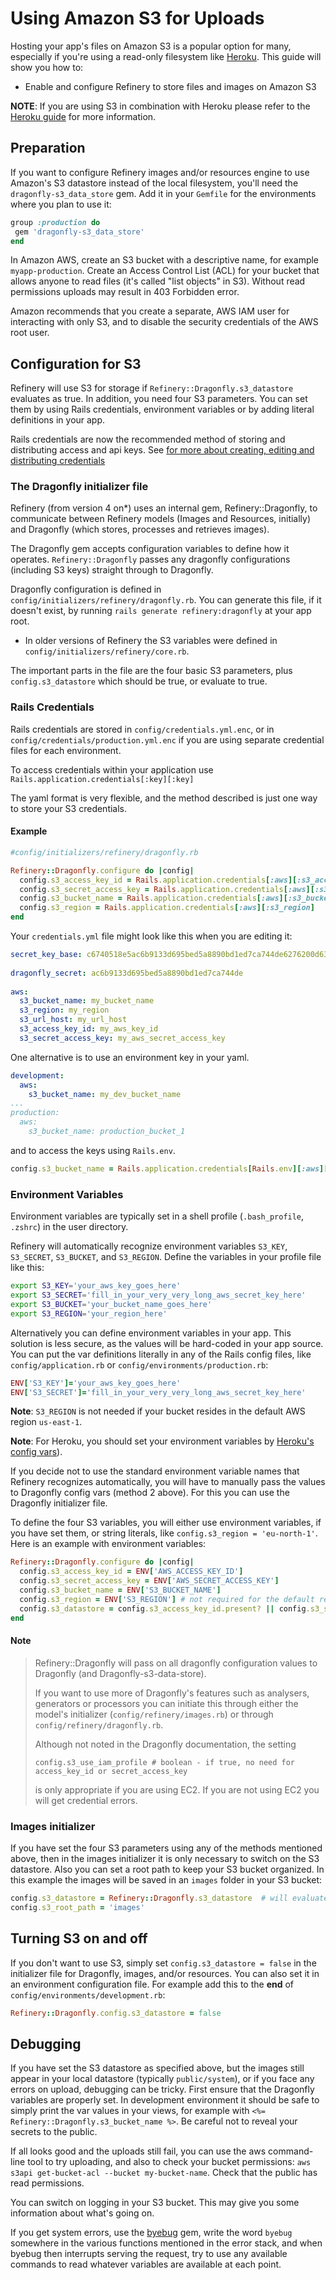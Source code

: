 # Using Amazon S3 for Uploads

Hosting your app's files on Amazon S3 is a popular option for many, especially if you're using a read-only filesystem like
[Heroku](https://heroku.com). This guide will show you how to:

* Enable and configure Refinery to store files and images on Amazon S3

__NOTE__: If you are using S3 in combination with Heroku please refer to the [Heroku guide](/guides/heroku) for more information.

## Preparation

If you want to configure Refinery images and/or resources engine to use Amazon's S3 datastore instead of the local
filesystem, you'll need the `dragonfly-s3_data_store` gem. Add it in your `Gemfile` for the environments where you plan to use it:  

```ruby
group :production do
 gem 'dragonfly-s3_data_store'
end
```
In Amazon AWS, create an S3 bucket with a descriptive name, for example `myapp-production`. Create an Access Control List (ACL) for your bucket that allows anyone to read files (it's called "list objects" in S3). Without read permissions uploads may result in 403 Forbidden error. 

Amazon recommends that you create a separate, AWS IAM user for interacting with only S3, and to disable the security credentials of the AWS root user. 

## Configuration for S3

Refinery will use S3 for storage if `Refinery::Dragonfly.s3_datastore` evaluates as true. In addition, you need four S3 parameters. You can set them by using Rails credentials, environment variables or by adding literal definitions in your app. 


Rails credentials are now the recommended method of storing and distributing access and api keys.
See [for more about creating, editing and distributing credentials](https://guides.rubyonrails.org/security.html#custom-credentials)

### The Dragonfly initializer file

Refinery (from version 4 on*) uses an internal gem, Refinery::Dragonfly, to communicate between Refinery models (Images and Resources, initially) and Dragonfly (which stores, processes and retrieves images).

The Dragonfly gem accepts configuration variables to define how it operates. `Refinery::Dragonfly` passes any dragonfly configurations (including S3 keys) straight through to Dragonfly.

  Dragonfly configuration is defined in `config/initializers/refinery/dragonfly.rb`. 
 You can generate this file, if it doesn't exist, by running `rails generate refinery:dragonfly` at your app root.

* In older versions of Refinery the S3 variables were defined in `config/initializers/refinery/core.rb`.

The important parts in the file are the four basic S3 parameters, plus  `config.s3_datastore` which should be true, or evaluate to true.


### Rails Credentials

Rails credentials are stored in `config/credentials.yml.enc`, or in `config/credentials/production.yml.enc` if you are using separate credential files for each environment. 

To access credentials within your application use `Rails.application.credentials[:key][:key]`

The yaml format is very flexible, and the method described is just one way to store your S3 credentials.

#### Example
```Ruby
#config/initializers/refinery/dragonfly.rb

Refinery::Dragonfly.configure do |config|
  config.s3_access_key_id = Rails.application.credentials[:aws][:s3_access_key_id]
  config.s3_secret_access_key = Rails.application.credentials[:aws][:s3_secret_access_key]
  config.s3_bucket_name = Rails.application.credentials[:aws][:s3_bucket_name]
  config.s3_region = Rails.application.credentials[:aws][:s3_region]
end 
```
Your `credentials.yml` file might look like this when you are editing it:
```yml
secret_key_base: c6740518e5ac6b9133d695bed5a8890bd1ed7ca744de6276200d63ea74...etc
   
dragonfly_secret: ac6b9133d695bed5a8890bd1ed7ca744de
 
aws:
  s3_bucket_name: my_bucket_name
  s3_region: my_region
  s3_url_host: my_url_host
  s3_access_key_id: my_aws_key_id
  s3_secret_access_key: my_aws_secret_access_key
```

One alternative is to use an environment key in your yaml.
 
```yaml
development:
  aws: 
    s3_bucket_name: my_dev_bucket_name
...
production:
  aws:
    s3_bucket_name: production_bucket_1
```  
and to access the keys using `Rails.env`.
```ruby
config.s3_bucket_name = Rails.application.credentials[Rails.env][:aws][:s3_bucket_name]
```
### Environment Variables
  Environment variables are typically set in a shell profile (`.bash_profile`, `.zshrc`) in the user directory. 
  
Refinery will automatically recognize environment variables `S3_KEY`, `S3_SECRET`, `S3_BUCKET`, and `S3_REGION`. Define the variables in your profile file like this: 

```bash
export S3_KEY='your_aws_key_goes_here'
export S3_SECRET='fill_in_your_very_very_long_aws_secret_key_here'
export S3_BUCKET='your_bucket_name_goes_here'
export S3_REGION='your_region_here'
```

Alternatively you can define environment variables in your app. This solution is less secure, as the values will be hard-coded in your app source. You can put the var definitions literally in any of the Rails config files, like
`config/application.rb` or `config/environments/production.rb`:

```ruby
ENV['S3_KEY']='your_aws_key_goes_here'
ENV['S3_SECRET']='fill_in_your_very_very_long_aws_secret_key_here'
```

__Note__: `S3_REGION` is not needed if your bucket resides in the default AWS region `us-east-1`.

__Note__: For Heroku, you should set your environment variables by [Heroku's config vars](/guides/heroku)).

If you decide not to use the standard environment variable names that Refinery recognizes automatically, you will have to manually pass the values to Dragonfly config vars (method 2 above). For this you can use the Dragonfly initializer file. 

To define the four S3 variables, you will either use environment variables, if you have set them, or string literals, like `config.s3_region = 'eu-north-1'`. Here is an example with environment variables: 

```ruby
Refinery::Dragonfly.configure do |config|
  config.s3_access_key_id = ENV['AWS_ACCESS_KEY_ID']
  config.s3_secret_access_key = ENV['AWS_SECRET_ACCESS_KEY']
  config.s3_bucket_name = ENV['S3_BUCKET_NAME']
  config.s3_region = ENV['S3_REGION'] # not required for the default region 'us-east-1'
  config.s3_datastore = config.s3_access_key_id.present? || config.s3_secret_access_key.present?
end
```
#### Note
>  Refinery::Dragonfly will pass on all dragonfly configuration values to Dragonfly (and Dragonfly-s3-data-store).
> 
> If you want to use more of Dragonfly's features such as analysers, generators or processors you can initiate this through either the model's initializer (`config/refinery/images.rb`) or through `config/refinery/dragonfly.rb`.
>
> Although not noted in the Dragonfly documentation, the setting 
>```
> config.s3_use_iam_profile # boolean - if true, no need for access_key_id or secret_access_key
>```
> is only appropriate if you are using EC2. If you are not using EC2 you will get credential errors.

 

### Images initializer

If you have set the four S3 parameters using any of the methods mentioned above, then in the images initializer it is only necessary to switch on the S3 datastore. Also you can set a root path to keep your S3 bucket organized. In this example the images will be saved in an `images` folder in your S3 bucket: 

```ruby
config.s3_datastore = Refinery::Dragonfly.s3_datastore  # will evaluate as true
config.s3_root_path = 'images'
```

## Turning S3 on and off

If you don't want to use S3, simply set `config.s3_datastore = false` in the initializer file for Dragonfly, images, and/or resources. You can also set it in an environment configuration file. For example add this to the __end__ of `config/environments/development.rb`:

```ruby
Refinery::Dragonfly.config.s3_datastore = false
```

## Debugging

If you have set the S3 datastore as specified above, but the images still appear in your local datastore (typically `public/system`), or if you face any errors on upload, debugging can be tricky. First ensure that the Dragonfly variables are properly set. In development environment it should be safe to simply print the var values in your views, for example with `<%= Refinery::Dragonfly.s3_bucket_name %>`. Be careful not to reveal your secrets to the public. 

If all looks good and the uploads still fail, you can use the aws command-line tool to try uploading, and also to check your bucket permissions: `aws s3api get-bucket-acl --bucket my-bucket-name`. Check that the public has read permissions. 

You can switch on logging in your S3 bucket. This may give you some information about what's going on. 

If you get system errors, use the [byebug](https://github.com/deivid-rodriguez/byebug) gem, write the word `byebug` somewhere in the various functions mentioned in the error stack, and when byebug then interrupts serving the request, try to use any available commands to read whatever variables are available at each point. 
